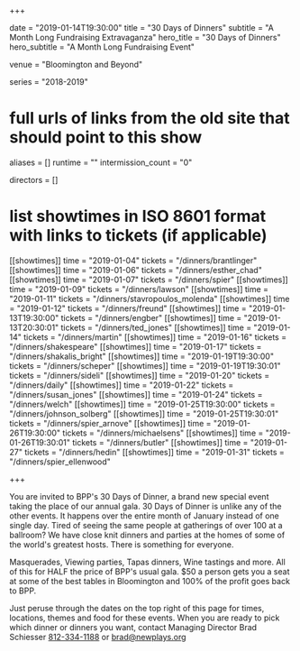 +++

date = "2019-01-14T19:30:00"
title = "30 Days of Dinners"
subtitle = "A Month Long Fundraising Extravaganza"
hero_title = "30 Days of Dinners"
hero_subtitle = "A Month Long Fundraising Event"

venue = "Bloomington and Beyond"

series = "2018-2019"
# full urls of links from the old site that should point to this show
aliases = []
runtime = ""
intermission_count = "0"

directors = []


# list showtimes in ISO 8601 format with links to tickets (if applicable)
[[showtimes]]
    time = "2019-01-04"
    tickets = "/dinners/brantlinger"
[[showtimes]]
    time = "2019-01-06"
    tickets = "/dinners/esther_chad"
[[showtimes]]
    time = "2019-01-07"
    tickets = "/dinners/spier"
[[showtimes]]
    time = "2019-01-09"
    tickets = "/dinners/lawson"
[[showtimes]]
    time = "2019-01-11"
    tickets = "/dinners/stavropoulos_molenda"
[[showtimes]]
    time = "2019-01-12"
    tickets = "/dinners/freund"
[[showtimes]]
    time = "2019-01-13T19:30:00"
    tickets = "/dinners/engber"
[[showtimes]]
    time = "2019-01-13T20:30:01"
    tickets = "/dinners/ted_jones"
[[showtimes]]
    time = "2019-01-14"
    tickets = "/dinners/martin"
[[showtimes]]
    time = "2019-01-16"
    tickets = "/dinners/shakespeare"
[[showtimes]]
    time = "2019-01-17"
    tickets = "/dinners/shakalis_bright"
[[showtimes]]
    time = "2019-01-19T19:30:00"
    tickets = "/dinners/scheper"
[[showtimes]]
    time = "2019-01-19T19:30:01"
    tickets = "/dinners/sideli"
[[showtimes]]
    time = "2019-01-20"
    tickets = "/dinners/daily"
[[showtimes]]
    time = "2019-01-22"
    tickets = "/dinners/susan_jones"
[[showtimes]]
    time = "2019-01-24"
    tickets = "/dinners/welch"
[[showtimes]]
    time = "2019-01-25T19:30:00"
    tickets = "/dinners/johnson_solberg"
[[showtimes]]
    time = "2019-01-25T19:30:01"
    tickets = "/dinners/spier_arnove"
[[showtimes]]
    time = "2019-01-26T19:30:00"
    tickets = "/dinners/michaelsens"
[[showtimes]]
    time = "2019-01-26T19:30:01"
    tickets = "/dinners/butler"
[[showtimes]]
    time = "2019-01-27"
    tickets = "/dinners/hedin"
[[showtimes]]
    time = "2019-01-31"
    tickets = "/dinners/spier_ellenwood"

+++

You are invited to BPP's 30 Days of Dinner, a brand new special event taking the place of our annual gala. 30 Days of Dinner is unlike any of the other events. It happens over the entire month of January instead of one single day. Tired of seeing the same people at gatherings of over 100 at a ballroom? We have close knit dinners and parties at the homes of some of the world's greatest hosts. There is something for everyone.

Masquerades, Viewing parties, Tapas dinners, Wine tastings and more. All of this for HALF the price of BPP's usual gala. $50 a person gets you a seat at some of the best tables in Bloomington and 100% of the profit goes back to BPP.

Just peruse through the dates on the top right of this page for times, locations, themes and food for these events. When you are ready to pick which dinner or dinners you want, contact Managing Director Brad Schiesser  [812-334-1188](telto:1+812-334-1188) or [brad@newplays.org](mailto:brad@newplays.org)
